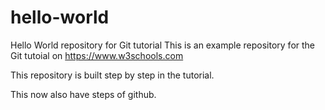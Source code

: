 # hello-world
Hello World repository for Git tutorial
This is an example repository for the Git tutoial on https://www.w3schools.com

This repository is built step by step in the tutorial.

This now also have steps of github.

